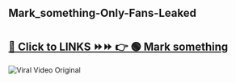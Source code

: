 
 ## Mark_something-Only-Fans-Leaked

# <h2><a href="https://clipsfans.com/Mark_something&ref=git">🔗 Click to LINKS ⏩⏩ 👉 🟢 Mark something </a></h2>

<a href="https://clipsfans.com/Mark_something&ref=git" rel="nofollow" data-target="animated-image.originalLink"><img src="https://i.ibb.co.com/xMMVF88/686577567.gif" alt="Viral Video Original" style="max-width: 100%; display: inline-block;" data-target="animated-image.originalImage"></a>
